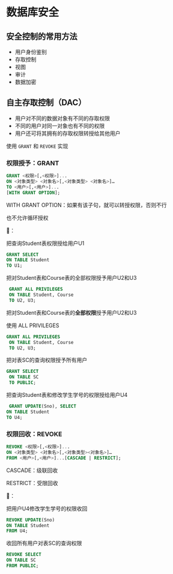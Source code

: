# 数据库安全

## 安全控制的常用方法

- 用户身份鉴别
- 存取控制
- 视图
- 审计
- 数据加密

## 自主存取控制（DAC）

- 用户对不同的数据对象有不同的存取权限
- 不同的用户对同一对象也有不同的权限
- 用户还可将其拥有的存取权限转授给其他用户

使用 `GRANT` 和 `REVOKE` 实现

### 权限授予：GRANT

```SQL
GRANT <权限>[,<权限>]...
ON <对象类型> <对象名>[,<对象类型> <对象名>]…
TO <用户>[,<用户>]...
[WITH GRANT OPTION];
```

WITH GRANT OPTION：如果有该子句，就可以转授权限，否则不行

也不允许循环授权

🌰：

把查询Student表权限授给用户U1

```SQL
GRANT SELECT
ON TABLE Student
TO U1;
```

把对Student表和Course表的全部权限授予用户U2和U3

```SQL
 GRANT ALL PRIVILEGES
 ON TABLE Student, Course
 TO U2, U3;
```

把对Student表和Course表的**全部权限**授予用户U2和U3

使用 ALL PRIVILEGES

```SQL
GRANT ALL PRIVILEGES
 ON TABLE Student, Course
 TO U2, U3;
```

把对表SC的查询权限授予所有用户

```SQL
GRANT SELECT
 ON TABLE SC
 TO PUBLIC;
```

把查询Student表和修改学生学号的权限授给用户U4

```SQL
 GRANT UPDATE(Sno), SELECT
ON TABLE Student
TO U4;
```

### 权限回收：REVOKE

```SQL
REVOKE <权限>[,<权限>]...
ON <对象类型> <对象名>[,<对象类型><对象名>]…
FROM <用户>[,<用户>]...[CASCADE | RESTRICT];
```

CASCADE：级联回收

RESTRICT：受限回收

🌰：

把用户U4修改学生学号的权限收回

```SQL
REVOKE UPDATE(Sno)
ON TABLE Student
FROM U4;
```

收回所有用户对表SC的查询权限

```SQL
REVOKE SELECT
ON TABLE SC
FROM PUBLIC;
```
